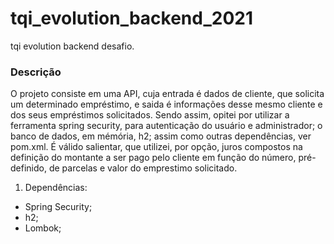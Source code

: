 # tqi_evolution_backend_2021
tqi evolution backend desafio.

### Descrição 
O projeto consiste em uma API, cuja entrada é dados de cliente, que solicita um determinado empréstimo, e saida é informações desse mesmo cliente e dos seus empréstimos solicitados. Sendo assim, opitei por utilizar a ferramenta spring security, para autenticação do usuário e administrador; o banco de dados, em mémória, h2; assim como outras dependências, ver pom.xml. É válido salientar, que utilizei, por opção, juros compostos na definição do montante a ser pago pelo cliente em função do número, pré-definido, de parcelas e valor do emprestimo solicitado. 



1. Dependências:
- Spring Security;
- h2;
- Lombok;
